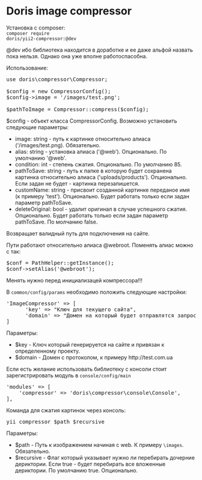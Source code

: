# Doris image compressor

Установка с composer: <br>
<code>composer require doris/yii2-compressor:@dev</code>

@dev ибо библиотека находится в доработке и ее даже альфой назвать пока нельзя. Однако она
уже вполне работоспасобна.

Использование:<br>
<pre>use doris\compressor\Compressor;
	
$config = new CompressorConfig();
$config->image = '/images/test.png';
        
$pathToImage = Compressor::compress($config);
</pre>

$config - объект класса CompressorConfig. Возможно установить следующие параметры:
<ul>
	<li> image: string - путь к картинке относительно алиаса ('/images/test.png). Обязательно. </li>
	<li> alias: string - установка алиаса ('@web'). Опционально. По умолчанию '@web'. </li>
	<li> condition: int - степень сжатия. Опционально. По умолчанию 85. </li>
	<li> pathToSave: string - путь к папке в которую будет сохранена картинка относительно алиаса ('uploads/products'). Опционально. Если задан не будет - картинка перезапишется. </li>
	<li> customName: string - присвоит созданной картинке переданое имя (к примеру 'test'). Опционально. Будет работать только если задан параметр pathToSave. </li>
	<li> deleteOriginal: bool - удалит оригинал в случае успешного сжатия. Опционально. Будет работать только если задан параметр pathToSave. По молчанию false. </li>
</ul>

Возвращает валидный путь для подключения на сайте.

Пути работают относительно алиаса @webroot. Поменять алиас можно с так: <br>
<pre>
$conf = PathHelper::getInstance();
$conf->setAlias('@webroot');
</pre>
Менять нужно перед инициализацей компрессора!!!

В <code>common/config/params</code> необходимо положить следующие настройки:<br>
<pre>
'ImageCompressor' => [
      'key' => "Ключ для текущего сайта",
      'domain' => "Домен на который будет отправлятся запрос"
]
</pre>
Параметры:
<ul>
<li>$key - Ключ который генерируется на сайте и привязан к определенному проекту.</li>
<li>$domain - Домен с протоколом, к примеру http://test.com.ua</li>
</ul>

Если есть желание использовать библиотеку с консоли стоит зарегистрировать модуль в <code>console/config/main</code>
<pre>
'modules' => [
	'compressor' => 'doris\compressor\console\Console',
],
</pre>

Команда для сжатия картинок через консоль:
<pre>
yii compressor $path $recursive
</pre>

Параметры:
<ul>
<li>$path - Путь к изображением начиная с web. К примеру <code>\images</code>. Обязательно.</li>
<li>$recursive - Флаг который указывает нужно ли перебирать дочерние дериктории. 
Если true - будет перебирать все вложенные дериктории. По умолчанию true. Опционально.</li>
</ul>